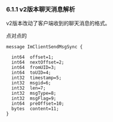 ### 6.1.1 v2版本聊天消息解析

v2版本改动了客户端收到的聊天消息的格式。

点对点的

```
message ImClientSendMsgSync {

  int64  offset=1;
  int64  nextOffset=2;
  int64  fromUID=3;
  int64  toUID=4;
  int32  timestamp=5;
  int32  msgid=6;
  int32  len=7;
  int32  msgType=8;
  int32  msgFlag=9;
  int64  preOffset=10;
  bytes  content=11;
}
```



